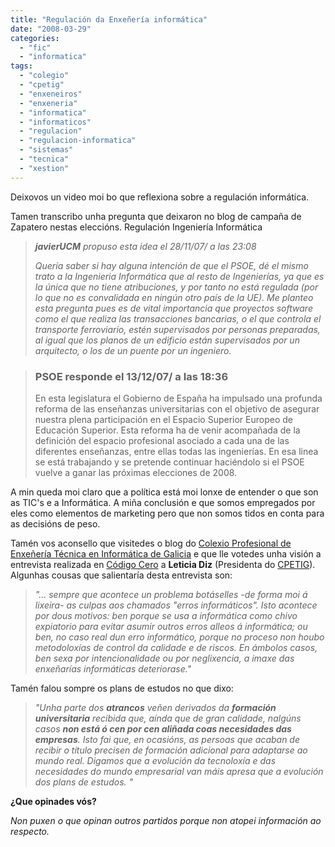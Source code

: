 ```yaml
---
title: "Regulación da Enxeñería informática"
date: "2008-03-29"
categories: 
  - "fic"
  - "informatica"
tags: 
  - "colegio"
  - "cpetig"
  - "enxeneiros"
  - "enxeneria"
  - "informatica"
  - "informaticos"
  - "regulacion"
  - "regulacion-informatica"
  - "sistemas"
  - "tecnica"
  - "xestion"
---
```


Deixovos un video moi bo que reflexiona sobre a regulación informática.

Tamen transcribo unha pregunta que deixaron no blog de campaña de Zapatero nestas eleccións. Regulación Ingeniería Informática

> _**javierUCM** propuso esta idea el 28/11/07/ a las 23:08_
> 
> _Quería saber si hay alguna intención de que el PSOE, dé el mismo trato a la Ingenieria Informática que al resto de Ingenierías, ya que es la única que no tiene atribuciones, y por tanto no está regulada (por lo que no es convalidada en ningún otro país de la UE). Me planteo esta pregunta pues es de vital importancia que proyectos software como el que realiza las transacciones bancarias, o el que controla el transporte ferroviario, estén supervisados por personas preparadas, al igual que los planos de un edificio están supervisados por un arquitecto, o los de un puente por un ingeniero._

> ### PSOE responde el 13/12/07/ a las 18:36
> 
> En esta legislatura el Gobierno de España ha impulsado una profunda reforma de las enseñanzas universitarias con el objetivo de asegurar nuestra plena participación en el Espacio Superior Europeo de Educación Superior. Esta reforma ha de venir acompañada de la definición del espacio profesional asociado a cada una de las diferentes enseñanzas, entre ellas todas las ingenierías. En esa linea se está trabajando y se pretende continuar haciéndolo si el PSOE vuelve a ganar las próximas elecciones de 2008.

A min queda moi claro que a política está moi lonxe de entender o que son as TIC's e a Informática. A miña conclusión e que somos empregados por eles como elementos de marketing pero que non somos tidos en conta para as decisións de peso.

Tamén vos aconsello que visitedes o blog do [Colexio Profesional de Enxeñería Técnica en Informática de Galicia](http://blog.cpetig.org/) e que lle votedes unha visión a entrevista realizada en [Código Cero](http://www.codigocero.com/spip.php?article3609) a **Leticia Diz** (Presidenta do [CPETIG](http://blog.cpetig.org/)). Algunhas cousas que salientaría desta entrevista son:

> _"... sempre que acontece un problema botáselles -de forma moi á lixeira- as culpas aos chamados "erros informáticos". Isto acontece por dous motivos: ben porque se usa a informática como _chivo expiatorio_ para evitar asumir outros erros alleos á informática; ou ben, no caso real dun erro informático, porque no proceso non houbo metodoloxías de control da calidade e de riscos. En ámbolos casos, ben sexa por intencionalidade ou por neglixencia, a imaxe das enxeñarías informáticas deteriorase."_

Tamén falou sompre os plans de estudos no que dixo:

> _"Unha parte dos **atrancos** veñen derivados da **formación universitaria** recibida que, aínda que de gran calidade, nalgúns casos **non está ó cen por cen aliñada coas necesidades das empresas**. Isto fai que, en ocasións, as persoas que acaban de recibir o título precisen de formación adicional para adaptarse ao mundo real. Digamos que a evolución da tecnoloxía e das necesidades do mundo empresarial van máis apresa que a evolución dos plans de estudos. "_

**¿Que opinades vós?**

_Non puxen o que opinan outros partidos porque non atopei información ao respecto._
